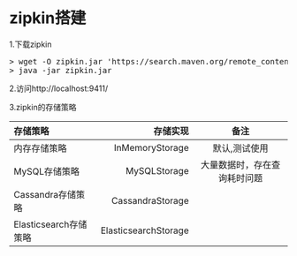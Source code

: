 # zipkin搭建

1.下载zipkin
<pre>
> wget -O zipkin.jar 'https://search.maven.org/remote_content?g=io.zipkin.java&a=zipkin-server&v=LATEST&c=exec' 
> java -jar zipkin.jar
</pre>

2.访问http://localhost:9411/

3.zipkin的存储策略

|存储策略|存储实现|备注|
| :-------- | --------:| :--: |
|内存存储策略|InMemoryStorage|默认,测试使用|
|MySQL存储策略|MySQLStorage|大量数据时，存在查询耗时问题|
|Cassandra存储策略|CassandraStorage||
|Elasticsearch存储策略|ElasticsearchStorage||


